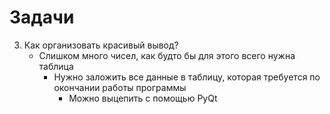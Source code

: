 # Задачи

3. Как организовать красивый вывод?
    + Слишком много чисел, как будто бы для этого всего нужна таблица
        + Нужно заложить все данные в таблицу, которая требуется по окончании работы программы
            + Можно выцепить с помощью PyQt


